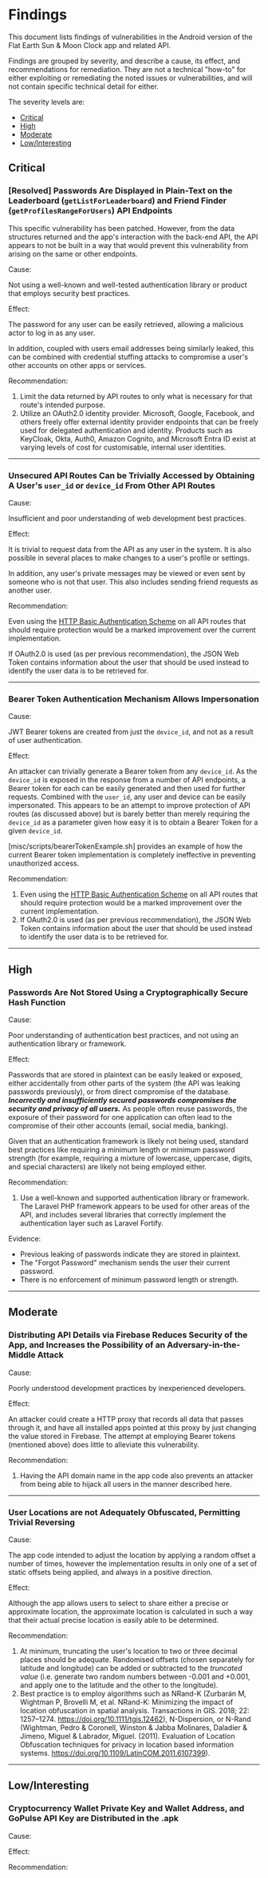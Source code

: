 # Findings

This document lists findings of vulnerabilities in the Android version of the Flat Earth Sun & Moon Clock app and related API.

Findings are grouped by severity, and describe a cause, its effect, and recommendations for remediation. They are not a technical "how-to" for either exploiting or remediating the noted issues or vulnerabilities, and will not contain specific technical detail for either.

The severity levels are:
- [Critical](#critical)
- [High](#high)
- [Moderate](#moderate)
- [Low/Interesting](#lowinteresting)

## Critical

### [Resolved] Passwords Are Displayed in Plain-Text on the Leaderboard (`getListForLeaderboard`) and Friend Finder (`getProfilesRangeForUsers`) API Endpoints

This specific vulnerability has been patched. However, from the data structures returned and the app's interaction with the back-end API, the API appears to not be built in a way that would prevent this vulnerability from arising on the same or other endpoints.

Cause:

Not using a well-known and well-tested authentication library or product that employs security best practices.

Effect:

The password for any user can be easily retrieved, allowing a malicious actor to log in as any user.

In addition, coupled with users email addresses being similarly leaked, this can be combined with credential stuffing attacks to compromise a user's other accounts on other apps or services.

Recommendation:

1. Limit the data returned by API routes to only what is necessary for that route's intended purpose.
2. Utilize an OAuth2.0 identity provider. Microsoft, Google, Facebook, and others freely offer external identity provider endpoints that can be freely used for delegated authentication and identity. Products such as KeyCloak, Okta, Auth0, Amazon Cognito, and Microsoft Entra ID exist at varying levels of cost for customisable, internal user identities.

---

### Unsecured API Routes Can be Trivially Accessed by Obtaining A User's `user_id` or `device_id` From Other API Routes

Cause:

Insufficient and poor understanding of web development best practices.

Effect:

It is trivial to request data from the API as any user in the system. It is also possible in several places to make changes to a user's profile or settings.

In addition, any user's private messages may be viewed or even sent by someone who is not that user. This also includes sending friend requests as another user.

Recommendation:

Even using the [HTTP Basic Authentication Scheme](https://developer.mozilla.org/en-US/docs/Web/HTTP/Authentication#basic_authentication_scheme) on all API routes that should require protection would be a marked improvement over the current implementation.

If OAuth2.0 is used (as per previous recommendation), the JSON Web Token contains information about the user that should be used instead to identify the user data is to be retrieved for.

---

### Bearer Token Authentication Mechanism Allows Impersonation

Cause:

JWT Bearer tokens are created from just the `device_id`, and not as a result of user authentication.

Effect:

An attacker can trivially generate a Bearer token from any `device_id`. As the `device_id` is exposed in the response from a number of API endpoints, a Bearer token for each can be easily generated and then used for further requests. Combined with the `user_id`, any user and device can be easily impersonated. This appears to be an attempt to improve protection of API routes (as discussed above) but is barely better than merely requiring the `device_id` as a parameter given how easy it is to obtain a Bearer Token for a given `device_id`.

[misc/scripts/bearerTokenExample.sh] provides an example of how the current Bearer token implementation is completely ineffective in preventing unauthorized access.

Recommendation:

1. Even using the [HTTP Basic Authentication Scheme](https://developer.mozilla.org/en-US/docs/Web/HTTP/Authentication#basic_authentication_scheme) on all API routes that should require protection would be a marked improvement over the current implementation.
2. If OAuth2.0 is used (as per previous recommendation), the JSON Web Token contains information about the user that should be used instead to identify the user data is to be retrieved for.

---

## High

### Passwords Are Not Stored Using a Cryptographically Secure Hash Function

Cause: 

Poor understanding of authentication best practices, and not using an authentication library or framework.

Effect:

Passwords that are stored in plaintext can be easily leaked or exposed, either accidentally from other parts of the system (the API was leaking passwords previously), or from direct compromise of the database. **_Incorrectly and insufficiently secured passwords compromises the security and privacy of all users._** As people often reuse passwords, the exposure of their password for one application can often lead to the compromise of their other accounts (email, social media, banking).

Given that an authentication framework is likely not being used, standard best practices like requiring a minimum length or minimum password strength (for example, requiring a mixture of lowercase, uppercase, digits, and special characters) are likely not being employed either.

Recommendation:

1. Use a well-known and supported authentication library or framework. The Laravel PHP framework appears to be used for other areas of the API, and includes several libraries that correctly implement the authentication layer such as Laravel Fortify.

Evidence:

- Previous leaking of passwords indicate they are stored in plaintext.
- The "Forgot Password" mechanism sends the user their current password.
- There is no enforcement of minimum password length or strength.

---

## Moderate

### Distributing API Details via Firebase Reduces Security of the App, and Increases the Possibility of an Adversary-in-the-Middle Attack

Cause:

Poorly understood development practices by inexperienced developers.

Effect:

An attacker could create a HTTP proxy that records all data that passes through it, and have all installed apps pointed at this proxy by just changing the value stored in Firebase. The attempt at employing Bearer tokens (mentioned above) does little to alleviate this vulnerability.

Recommendation:

1. Having the API domain name in the app code also prevents an attacker from being able to hijack all users in the manner described here.

---

### User Locations are not Adequately Obfuscated, Permitting Trivial Reversing

Cause:

The app code intended to adjust the location by applying a random offset a number of times, however the implementation results in only one of a set of static offsets being applied, and always in a positive direction.

Effect:

Although the app allows users to select to share either a precise or approximate location, the approximate location is calculated in such a way that their actual precise location is easily able to be determined.

Recommendation:

1. At minimum, truncating the user's location to two or three decimal places should be adequate. Randomised offsets (chosen separately for latitude and longitude) can be added or subtracted to the _truncated value_ (i.e. generate two random numbers between -0.001 and +0.001, and apply one to the latitude and the other to the longitude).
2. Best practice is to employ algorithms such as NRand-K (Zurbarán M, Wightman P, Brovelli M, et al. NRand-K: Minimizing the impact of location obfuscation in spatial analysis. Transactions in GIS. 2018; 22: 1257–1274. https://doi.org/10.1111/tgis.12462), N-Dispersion, or N-Rand (Wightman, Pedro & Coronell, Winston & Jabba Molinares, Daladier & Jimeno, Miguel & Labrador, Miguel. (2011). Evaluation of Location Obfuscation techniques for privacy in location based information systems. https://doi.org/10.1109/LatinCOM.2011.6107399).

---

## Low/Interesting

### Cryptocurrency Wallet Private Key and Wallet Address, and GoPulse API Key are Distributed in the .apk

Cause:

Effect:

Recommendation:
